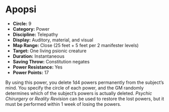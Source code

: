 # Apopsi

- **Circle:** 9
- **Category:** Power
- **Discipline:** Telepathy
- **Display:** Auditory, material, and visual
- **Map Range:** Close (25 feet + 5 feet per 2 manifester levels)
- **Target:** One living psionic creature
- **Duration:** Instantaneous
- **Saving Throw:** Constitution negates
- **Power Resistance:** Yes
- **Power Points:** 17

By using this power, you delete 1d4 powers permanently from the subject’s mind. You specify the circle of each power, and the GM randomly determines which of the subject’s powers is actually deleted. *Psychic Chirurgery* or *Reality Revision* can be used to restore the lost powers, but it must be performed within 1 week of losing the powers.
